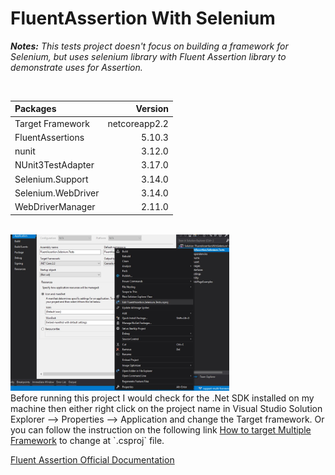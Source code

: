 # FluentAssertion With Selenium

***Notes:*** *This tests project doesn't focus on building a framework for Selenium, but uses selenium library with Fluent Assertion library to demonstrate uses for Assertion.*

<br/>

|Packages|Version|
|:---|---:|
|Target Framework |netcoreapp2.2|
|FluentAssertions|5.10.3|
|nunit|3.12.0|
|NUnit3TestAdapter|3.17.0|
|Selenium.Support|3.14.0|
|Selenium.WebDriver|3.14.0|
|WebDriverManager|2.11.0|

<br/>

<img src="https://github.com/mhossen/FluentAssertionWithSelenium/blob/support-multi-framework/FluentAssertionWithSelenium/FluentAssertion.Selenium.Tests/Images/TrageFramework.jpg" alt="Target Framework" width="350" height="250"/>

<br/>
Before running this project I would check for the .Net SDK installed on my machine then either right click on the project name in Visual Studio Solution Explorer --> Properties --> Application and change the Target framework. Or you can follow the instruction on the following link <a href="https://www.tutorialsteacher.com/core/target-multiple-frameworks-in-aspnet-core2" target="_blank">How to target Multiple Framework</a> to change at `.csproj` file.

<br/>

[Fluent Assertion Official Documentation](https://fluentassertions.com/introduction)